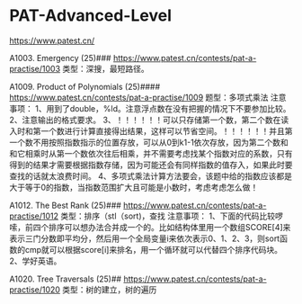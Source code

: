 # PAT-Advanced-Level
https://www.patest.cn/

A1003. Emergency (25)###
https://www.patest.cn/contests/pat-a-practise/1003
类型：深搜，最短路径。

A1009. Product of Polynomials (25)####
https://www.patest.cn/contests/pat-a-practise/1009
题型：多项式乘法
注意事项：
1、用到了double，%ld。注意浮点数在没有把握的情况下不要参加比较。
2、注意输出的格式要求。
3、！！！！！！可以只存储第一个数，第二个数在读入时和第一个数进行计算直接得出结果，这样可以节省空间。！！！！！！并且第一个数不用按照指数指示的位置存放，可以从0到k1-1依次存放，因为第二个数和和它相乘时从第一个数依次往后相乘，并不需要考虑找某个指数对应的系数，只有得到的结果才需要根据指数存储，因为可能还会有同样指数的值存入，如果此时要查找的话就太浪费时间。
4、多项式乘法计算方法要会，该题中给的指数应该都是大于等于0的指数，当指数范围扩大且可能是小数时，考虑考虑怎么做！

A1012. The Best Rank (25)###
https://www.patest.cn/contests/pat-a-practise/1012
类型：排序（stl（sort)，查找
注意事项：
1、下面的代码比较啰嗦，前四个排序可以想办法合并成一个的。比如结构体里用一个数组SCORE[4]来表示三门分数即平均分，然后用一个全局变量i来依次表示0、1、2、3，则sort函数的cmp就可以根据score[i]来排名，用一个循环就可以代替四个排序代码块。
2、学好英语。

A1020. Tree Traversals (25)##
https://www.patest.cn/contests/pat-a-practise/1020
类型：树的建立，树的遍历
